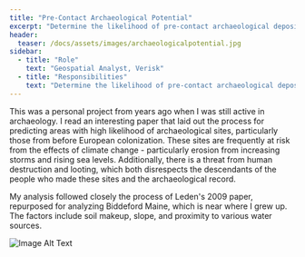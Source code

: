 ```yaml
---
title: "Pre-Contact Archaeological Potential"
excerpt: "Determine the likelihood of pre-contact archaeological deposits in need of protection"
header:
  teaser: /docs/assets/images/archaeologicalpotential.jpg
sidebar:
  - title: "Role"
    text: "Geospatial Analyst, Verisk"
  - title: "Responsibilities"
    text: "Determine the likelihood of pre-contact archaeological deposits in need of protection"
---
```


This was a personal project from years ago when I was still active in archaeology. I read an interesting paper that laid out the process for predicting areas with high likelihood of archaeological sites, particularly those from before European colonization. These sites are frequently at risk from the effects of climate change - particularly erosion from increasing storms and rising sea levels. Additionally, there is a threat from human destruction and looting, which both disrespects the descendants of the people who made these sites and the archaeological record.

My analysis followed closely the process of Leden's 2009 paper, repurposed for analyzing Biddeford Maine, which is near where I grew up. The factors include soil makeup, slope, and proximity to various water sources.

![Image Alt Text](/https://raw.githubusercontent.com/kmp24/kmp24.github.io/gh-pages/docs/assets/Maps/ArchaeologicalPotentialinBiddefordMaine.jpg)
